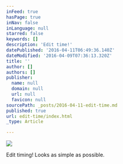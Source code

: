 ```yaml
---
inFeed: true
hasPage: true
inNav: false
inLanguage: null
starred: false
keywords: []
description: 'Edit time!'
datePublished: '2016-04-11T06:49:36.140Z'
dateModified: '2016-04-09T07:36:13.320Z'
title: ''
author: []
authors: []
publisher:
  name: null
  domain: null
  url: null
  favicon: null
sourcePath: _posts/2016-04-11-edit-time.md
published: true
url: edit-time/index.html
_type: Article

---
```

![](https://the-grid-user-content.s3-us-west-2.amazonaws.com/d3c349be-356c-4ab4-bee8-6b0f6f1971f3.jpg)

Edit timing! Looks as simple as possible.